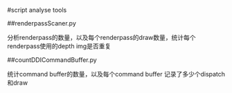 #script analyse tools

##renderpassScaner.py

分析renderpass的数量，以及每个renderpass的draw数量，统计每个renderpass使用的depth img是否重复

##countDDICommandBuffer.py

统计command buffer的数量，以及每个command buffer 记录了多少个dispatch和draw